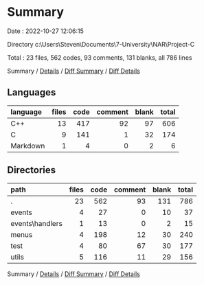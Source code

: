 # Summary

Date : 2022-10-27 12:06:15

Directory c:\\Users\\Steven\\Documents\\7-University\\NAR\\Project-C

Total : 23 files,  562 codes, 93 comments, 131 blanks, all 786 lines

Summary / [Details](details.md) / [Diff Summary](diff.md) / [Diff Details](diff-details.md)

## Languages
| language | files | code | comment | blank | total |
| :--- | ---: | ---: | ---: | ---: | ---: |
| C++ | 13 | 417 | 92 | 97 | 606 |
| C | 9 | 141 | 1 | 32 | 174 |
| Markdown | 1 | 4 | 0 | 2 | 6 |

## Directories
| path | files | code | comment | blank | total |
| :--- | ---: | ---: | ---: | ---: | ---: |
| . | 23 | 562 | 93 | 131 | 786 |
| events | 4 | 27 | 0 | 10 | 37 |
| events\\handlers | 1 | 13 | 0 | 2 | 15 |
| menus | 4 | 198 | 12 | 30 | 240 |
| test | 4 | 80 | 67 | 30 | 177 |
| utils | 5 | 116 | 11 | 29 | 156 |

Summary / [Details](details.md) / [Diff Summary](diff.md) / [Diff Details](diff-details.md)